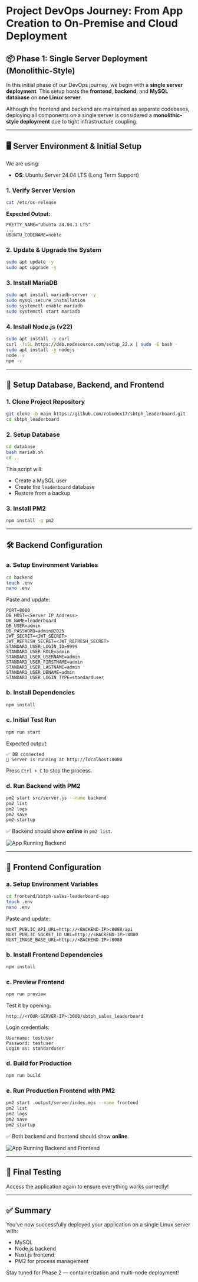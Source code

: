 # Project DevOps Journey: From App Creation to On-Premise and Cloud Deployment

## 📦 Phase 1: Single Server Deployment (Monolithic-Style)

In this initial phase of our DevOps journey, we begin with a **single server deployment**. This setup hosts the **frontend**, **backend**, and **MySQL database** on **one Linux server**.

Although the frontend and backend are maintained as separate codebases, deploying all components on a single server is considered a **monolithic-style deployment** due to tight infrastructure coupling.

---

## 🖥️ Server Environment & Initial Setup

We are using:

- **OS**: Ubuntu Server 24.04 LTS (Long Term Support)

### 1. Verify Server Version

```bash
cat /etc/os-release
```

**Expected Output:**

```plaintext
PRETTY_NAME="Ubuntu 24.04.1 LTS"
...
UBUNTU_CODENAME=noble
```

### 2. Update & Upgrade the System

```bash
sudo apt update -y
sudo apt upgrade -y
```

### 3. Install MariaDB

```bash
sudo apt install mariadb-server -y
sudo mysql_secure_installation
sudo systemctl enable mariadb
sudo systemctl start mariadb
```

### 4. Install Node.js (v22)

```bash
sudo apt install -y curl
curl -fsSL https://deb.nodesource.com/setup_22.x | sudo -E bash -
sudo apt install -y nodejs
node -v
npm -v
```

---

## 🧩 Setup Database, Backend, and Frontend

### 1. Clone Project Repository

```bash
git clone -b main https://github.com/robudex17/sbtph_leaderboard.git
cd sbtph_leaderboard
```

### 2. Setup Database

```bash
cd database
bash mariab.sh
cd ..
```

This script will:
- Create a MySQL user
- Create the `leaderboard` database
- Restore from a backup

### 3. Install PM2

```bash
npm install -g pm2
```

---

## 🛠️ Backend Configuration

### a. Setup Environment Variables

```bash
cd backend
touch .env
nano .env
```

Paste and update:

```env
PORT=8080
DB_HOST=<Server IP Address>
DB_NAME=leaderboard
DB_USER=admin
DB_PASSWORD=admin@2025
JWT_SECRET=<JWT_SECRET>
JWT_REFRESH_SECRET=<JWT_REFRESH_SECRET>
STANDARD_USER_LOGIN_ID=9999
STANDARD_USER_ROLE=admin
STANDARD_USER_USERNAME=admin
STANDARD_USER_FIRSTNAME=admin
STANDARD_USER_LASTNAME=admin
STANDARD_USER_DBNAME=admin
STANDARD_USER_LOGIN_TYPE=standarduser
```

### b. Install Dependencies

```bash
npm install
```

### c. Initial Test Run

```bash
npm run start
```

Expected output:

```plaintext
✅ DB connected
🚀 Server is running at http://localhost:8080
```

Press `Ctrl + C` to stop the process.

### d. Run Backend with PM2

```bash
pm2 start src/server.js --name backend
pm2 list
pm2 logs
pm2 save
pm2 startup
```

✅ Backend should show **online** in `pm2 list`.

![App Running Backend](./screenshots/pm2-running-backend-process.png)

---

## 🎨 Frontend Configuration

### a. Setup Environment Variables

```bash
cd frontend/sbtph-sales-leaderboard-app
touch .env
nano .env
```

Paste and update:

```env
NUXT_PUBLIC_API_URL=http://<BACKEND-IP>:8080/api
NUXT_PUBLIC_SOCKET_IO_URL=http://<BACKEND-IP>:8080
NUXT_IMAGE_BASE_URL=http://<BACKEND-IP>:8080
```

### b. Install Frontend Dependencies

```bash
npm install
```

### c. Preview Frontend

```bash
npm run preview
```

Test it by opening:

```
http://<YOUR-SERVER-IP>:3000/sbtph_sales_leaderboard
```

Login credentials:

```plaintext
Username: testuser
Password: testuser
Login as: standarduser
```

### d. Build for Production

```bash
npm run build
```

### e. Run Production Frontend with PM2

```bash
pm2 start .output/server/index.mjs --name frontend
pm2 list
pm2 logs
pm2 save
pm2 startup
```

✅ Both backend and frontend should show **online**.

![App Running Backend and Frontend](./screenshots/pm2-running-backend-frontend-process.png)

---

## 🔄 Final Testing

Access the application again to ensure everything works correctly!

---

## ✅ Summary

You've now successfully deployed your application on a single Linux server with:
- MySQL
- Node.js backend
- Nuxt.js frontend
- PM2 for process management

Stay tuned for Phase 2 — containerization and multi-node deployment!
